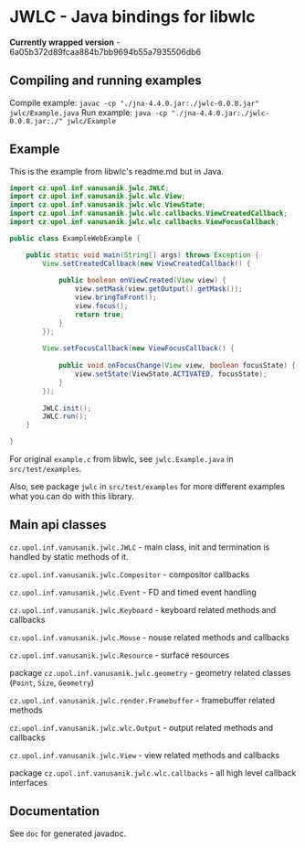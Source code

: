 # JWLC - Java bindings for libwlc

**Currently wrapped version** - 6a05b372d89fcaa884b7bb9694b55a7935506db6

## Compiling and running examples

Compile example: `javac -cp "./jna-4.4.0.jar:./jwlc-0.0.8.jar" jwlc/Example.java`
Run example: `java -cp "./jna-4.4.0.jar:./jwlc-0.0.8.jar:./" jwlc/Example`

## Example

This is the example from libwlc's readme.md but in Java.

```java
import cz.upol.inf.vanusanik.jwlc.JWLC;
import cz.upol.inf.vanusanik.jwlc.wlc.View;
import cz.upol.inf.vanusanik.jwlc.wlc.ViewState;
import cz.upol.inf.vanusanik.jwlc.wlc.callbacks.ViewCreatedCallback;
import cz.upol.inf.vanusanik.jwlc.wlc.callbacks.ViewFocusCallback;

public class ExampleWebExample {

	public static void main(String[] args) throws Exception {
		View.setCreatedCallback(new ViewCreatedCallback() {
			
			public boolean onViewCreated(View view) {
				view.setMask(view.getOutput().getMask());
				view.bringToFront();
				view.focus();
				return true;
			}
		});
		
		View.setFocusCallback(new ViewFocusCallback() {
			
			public void onFocusChange(View view, boolean focusState) {
				view.setState(ViewState.ACTIVATED, focusState);
			}
		});
		
		JWLC.init();
		JWLC.run();
	}

}
```

For original `example.c` from libwlc, see `jwlc.Example.java` in `src/test/examples`.

Also, see package `jwlc` in `src/test/examples` for more different examples what you can do with this library.

## Main api classes

`cz.upol.inf.vanusanik.jwlc.JWLC` - main class, init and termination is handled by static methods of it.

`cz.upol.inf.vanusanik.jwlc.Compositor` - compositor callbacks

`cz.upol.inf.vanusanik.jwlc.Event` - FD and timed event handling

`cz.upol.inf.vanusanik.jwlc.Keyboard` - keyboard related methods and callbacks

`cz.upol.inf.vanusanik.jwlc.Mouse` - nouse related methods and callbacks

`cz.upol.inf.vanusanik.jwlc.Resource` - surface resources 

package `cz.upol.inf.vanusanik.jwlc.geometry` - geometry related classes (`Point`, `Size`, `Geometry`)

`cz.upol.inf.vanusanik.jwlc.render.Framebuffer` - framebuffer related methods

`cz.upol.inf.vanusanik.jwlc.wlc.Output` - output related methods and callbacks

`cz.upol.inf.vanusanik.jwlc.View` - view related methods and callbacks

package `cz.upol.inf.vanusanik.jwlc.wlc.callbacks` - all high level callback interfaces

## Documentation

See `doc` for generated javadoc.

